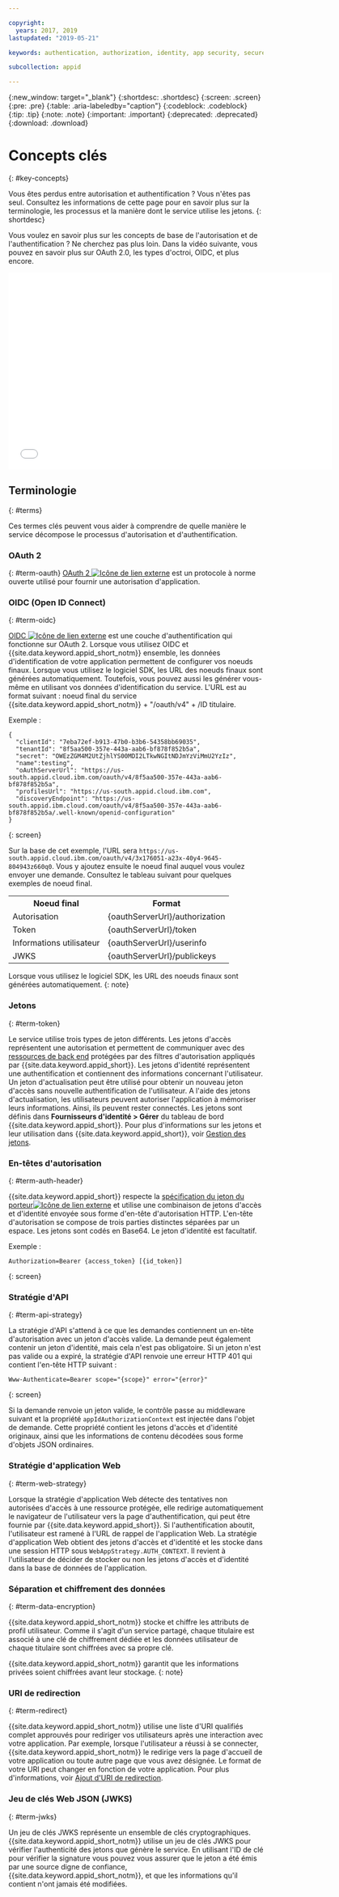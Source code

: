 ```yaml
---

copyright:
  years: 2017, 2019
lastupdated: "2019-05-21"

keywords: authentication, authorization, identity, app security, secure, access, tokens

subcollection: appid

---
```


{:new_window: target="_blank"}
{:shortdesc: .shortdesc}
{:screen: .screen}
{:pre: .pre}
{:table: .aria-labeledby="caption"}
{:codeblock: .codeblock}
{:tip: .tip}
{:note: .note}
{:important: .important}
{:deprecated: .deprecated}
{:download: .download}

# Concepts clés
{: #key-concepts}

Vous êtes perdus entre autorisation et authentification ? Vous n'êtes pas seul. Consultez les informations de cette page pour en savoir plus sur la terminologie, les processus et la manière dont le service utilise les jetons.
{: shortdesc}

Vous voulez en savoir plus sur les concepts de base de l'autorisation et de l'authentification ? Ne cherchez pas plus loin. Dans la vidéo suivante, vous pouvez en savoir plus sur OAuth 2.0, les types d'octroi, OIDC, et plus encore.

<iframe class="embed-responsive-item" id="about-appid-basics" title="A propos de {{site.data.keyword.appid_short_notm}}" type="text/html" width="640" height="390" src="//www.youtube.com/embed/ndlk-ZhKGXM?rel=0" frameborder="0" webkitallowfullscreen mozallowfullscreen allowfullscreen> </iframe>


## Terminologie
{: #terms}

Ces termes clés peuvent vous aider à comprendre de quelle manière le service décompose le processus d'autorisation et d'authentification.

### OAuth 2
{: #term-oauth}
<a href="https://tools.ietf.org/html/rfc6749" target="_blank">OAuth 2 <img src="../../icons/launch-glyph.svg" alt="Icône de lien externe"></a> est un protocole à norme ouverte utilisé pour fournir une autorisation d'application.


### OIDC (Open ID Connect)
{: #term-oidc}

<a href="https://openid.net/developers/specs/" target="_blank">OIDC <img src="../../icons/launch-glyph.svg" alt="Icône de lien externe"></a> est une couche d'authentification qui fonctionne sur OAuth 2. Lorsque vous utilisez OIDC et {{site.data.keyword.appid_short_notm}} ensemble, les données d'identification de votre application permettent de configurer vos noeuds finaux. Lorsque vous utilisez le logiciel SDK, les URL des noeuds finaux sont générées automatiquement. Toutefois, vous pouvez aussi les générer vous-même en utilisant vos données d'identification du service. L'URL est au format suivant : noeud final du service {{site.data.keyword.appid_short_notm}} + "/oauth/v4" + /ID titulaire.

Exemple :

```
{
  "clientId": "7eba72ef-b913-47b0-b3b6-54358bb69035",
  "tenantId": "8f5aa500-357e-443a-aab6-bf878f852b5a",
  "secret": "OWEzZGM4M2UtZjhlYS00MDI2LTkwNGItNDJmYzViMmU2YzIz",
  "name":testing",
  "oAuthServerUrl": "https://us-south.appid.cloud.ibm.com/oauth/v4/8f5aa500-357e-443a-aab6-bf878f852b5a",
  "profilesUrl": "https://us-south.appid.cloud.ibm.com",
  "discoveryEndpoint": "https://us-south.appid.ibm.cloud.com/oauth/v4/8f5aa500-357e-443a-aab6-bf878f852b5a/.well-known/openid-configuration"
}
```
{: screen}

Sur la base de cet exemple, l'URL sera `https://us-south.appid.cloud.ibm.com/oauth/v4/3x176051-a23x-40y4-9645-804943z660q0`. Vous y ajoutez ensuite le noeud final auquel vous voulez envoyer une demande. Consultez le tableau suivant pour quelques exemples de noeud final.

<table>
  <tr>
    <th>Noeud final</th>
    <th>Format</th>
  </tr>
  <tr>
    <td>Autorisation</td>
    <td>{oauthServerUrl}/authorization</td>
  </tr>
  <tr>
    <td>Token</td>
    <td>{oauthServerUrl}/token</td>
  </tr>
  <tr>
    <td>Informations utilisateur</td>
    <td>{oauthServerUrl}/userinfo</td>
  </tr>
  <tr>
    <td>JWKS</td>
    <td>{oauthServerUrl}/publickeys</td>
  </tr>
</table>

Lorsque vous utilisez le logiciel SDK, les URL des noeuds finaux sont générées automatiquement.
{: note}

### Jetons
{: #term-token}

Le service utilise trois types de jeton différents. Les jetons d'accès représentent une autorisation et permettent de communiquer avec des [ressources de back end](/docs/services/appid?topic=appid-backend) protégées par des filtres d'autorisation appliqués par {{site.data.keyword.appid_short}}. Les jetons d'identité représentent une authentification et contiennent des informations concernant l'utilisateur. Un jeton d'actualisation peut être utilisé pour obtenir un nouveau jeton d'accès sans nouvelle authentification de l'utilisateur. A l'aide des jetons d'actualisation, les utilisateurs peuvent autoriser l'application à mémoriser leurs informations. Ainsi, ils peuvent rester connectés. Les jetons sont définis dans **Fournisseurs d'identité > Gérer** du tableau de bord {{site.data.keyword.appid_short}}. Pour plus d'informations sur les jetons et leur utilisation dans {{site.data.keyword.appid_short}}, voir [Gestion des jetons](/docs/services/appid?topic=appid-tokens#tokens).

### En-têtes d'autorisation
{: #term-auth-header}

{{site.data.keyword.appid_short}} respecte la <a href="https://tools.ietf.org/html/rfc6750" target="blank">spécification du jeton du porteur<img src="../../icons/launch-glyph.svg" alt="Icône de lien externe"></a> et utilise une combinaison de jetons d'accès et d'identité envoyée sous forme d'en-tête d'autorisation HTTP. L'en-tête d'autorisation se compose de trois parties distinctes séparées par un espace. Les jetons sont codés en Base64. Le jeton d'identité est facultatif.

Exemple :

```
Authorization=Bearer {access_token} [{id_token}]
```
{: screen}


### Stratégie d'API
{: #term-api-strategy}

La stratégie d'API s'attend à ce que les demandes contiennent un en-tête d'autorisation avec un jeton d'accès valide. La demande peut également contenir un jeton d'identité, mais cela n'est pas obligatoire. Si un jeton n'est pas valide ou a expiré, la stratégie d'API renvoie une erreur HTTP 401 qui contient l'en-tête HTTP suivant :
```
Www-Authenticate=Bearer scope="{scope}" error="{error}"
```
{: screen}

Si la demande renvoie un jeton valide, le contrôle passe au middleware suivant et la propriété `appIdAuthorizationContext` est injectée dans l'objet de demande. Cette propriété contient les jetons d'accès et d'identité originaux, ainsi que les informations de contenu décodées sous forme d'objets JSON ordinaires.

### Stratégie d'application Web
{: #term-web-strategy}

Lorsque la stratégie d'application Web détecte des tentatives non autorisées d'accès à une ressource protégée, elle redirige automatiquement le navigateur de l'utilisateur vers la page d'authentification, qui peut être fournie par {{site.data.keyword.appid_short}}. Si l'authentification aboutit, l'utilisateur est ramené à l'URL de rappel de l'application Web. La stratégie d'application Web obtient des jetons d'accès et d'identité et les stocke dans une session HTTP sous `WebAppStrategy.AUTH_CONTEXT`. Il revient à l'utilisateur de décider de stocker ou non les jetons d'accès et d'identité dans la base de données de l'application.

### Séparation et chiffrement des données
{: #term-data-encryption}

{{site.data.keyword.appid_short_notm}} stocke et chiffre les attributs de profil utilisateur. Comme il s'agit d'un service partagé, chaque titulaire est associé à une clé de chiffrement dédiée et les données utilisateur de chaque titulaire sont chiffrées avec sa propre clé.

{{site.data.keyword.appid_short_notm}} garantit que les informations privées soient chiffrées avant leur stockage.
{: note}


### URI de redirection
{: #term-redirect}

{{site.data.keyword.appid_short_notm}} utilise une liste d'URI qualifiés complet approuvés pour rediriger vos utilisateurs après une interaction avec votre application. Par exemple, lorsque l'utilisateur a réussi à se connecter, {{site.data.keyword.appid_short_notm}} le redirige vers la page d'accueil de votre application ou toute autre page que vous avez désignée. Le format de votre URI peut changer en fonction de votre application. Pour plus d'informations, voir [Ajout d'URI de redirection](/docs/services/appid?topic=appid-managing-idp#add-redirect-uri).


### Jeu de clés Web JSON (JWKS)
{: #term-jwks}

Un jeu de clés JWKS représente un ensemble de clés cryptographiques. {{site.data.keyword.appid_short_notm}} utilise un jeu de clés JWKS pour vérifier l'authenticité des jetons que génère le service. En utilisant l'ID de clé pour vérifier la signature vous pouvez vous assurer que le jeton a été émis par une source digne de confiance, {{site.data.keyword.appid_short_notm}}, et que les informations qu'il contient n'ont jamais été modifiées.


